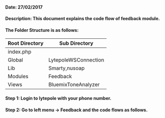 #### Date: 27/02/2017

#### Description: This document explains the code flow of feedback module.

#### The Folder Structure is as follows:

 Root Directory | Sub Directory 
------------ | -------------
index.php | 
Global | LytepoleWSConnection
Lib | Smarty,nusoap
Modules | Feedback
Views | BluemixToneAnalyzer |

#### Step 1: Login to lytepole with your phone number. 

#### Step 2: Go to left menu -> Feedback and the code flows as follows.

